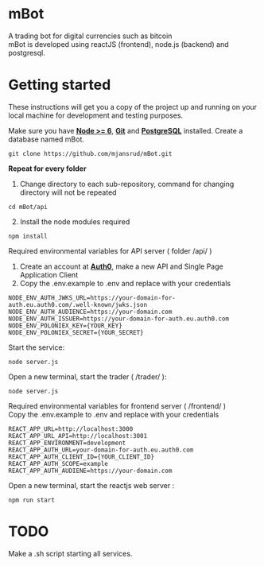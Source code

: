 # mBot
A trading bot for digital currencies such as bitcoin </br>
mBot is developed using reactJS (frontend), node.js (backend) and postgresql.

# Getting started
These instructions will get you a copy of the project up and running on your local machine for development and testing purposes.

Make sure you have [**Node >= 6**](https://nodejs.org/en/download/),  [**Git**](https://git-scm.com/downloads) and [**PostgreSQL**](https://www.postgresql.org/download/) installed. Create a database named mBot. 

```
git clone https://github.com/mjansrud/mBot.git 
```

**Repeat for every folder**
1) Change directory to each sub-repository, command for changing directory will not be repeated
```
cd mBot/api
```
2) Install the node modules required
```
npm install
```

Required environmental variables for API server ( folder /api/ ) </br>
1) Create an account at [**Auth0**](http://auth0.com/), make a new API and Single Page Application Client
2) Copy the .env.example to .env and replace with your credentials
```
NODE_ENV_AUTH_JWKS_URL=https://your-domain-for-auth.eu.auth0.com/.well-known/jwks.json
NODE_ENV_AUTH_AUDIENCE=https://your-domain.com
NODE_ENV_AUTH_ISSUER=https://your-domain-for-auth.eu.auth0.com
NODE_ENV_POLONIEX_KEY={YOUR_KEY}
NODE_ENV_POLONIEX_SECRET={YOUR_SECRET}
```
Start the service:
```
node server.js
```

Open a new terminal, start the trader ( /trader/ ):
```
node server.js
```

Required environmental variables for frontend server ( /frontend/ ) </br>
Copy the .env.example to .env and replace with your credentials
```
REACT_APP_URL=http://localhost:3000
REACT_APP_URL_API=http://localhost:3001
REACT_APP_ENVIRONMENT=development
REACT_APP_AUTH_URL=your-domain-for-auth.eu.auth0.com
REACT_APP_AUTH_CLIENT_ID={YOUR_CLIENT_ID}
REACT_APP_AUTH_SCOPE=example
REACT_APP_AUTH_AUDIENE=https://your-domain.com
```

Open a new terminal, start the reactjs web server :
```
npm run start
```

# TODO
Make a .sh script starting all services.
